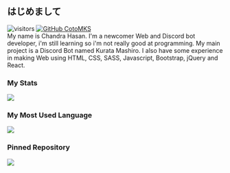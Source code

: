 ## はじめまして
![visitors](https://visitor-badge.laobi.icu/badge?page_id=CotoMKS)
[![GitHub CotoMKS](https://img.shields.io/github/followers/CotoMKS?label=follow&style=social)](https://github.com/CotoMKS)
<br>
My name is Chandra Hasan. I'm a newcomer Web and Discord bot developer, i'm still learning so i'm not really good at programming. My main project is a Discord Bot named Kurata Mashiro. I also have some experience in making Web using HTML, CSS, SASS, Javascript, Bootstrap, jQuery and React.

### My Stats
<a href='https://github.com/CotoMKS/'> <img src='https://github-readme-stats.vercel.app/api?username=CotoMKS&count_private=true&show_icons=true&bg_color=52,1d2c75,6777cc,162670&title_color=0e1845&text_color=ffffff&hide_border=true&icon_color=ffffff&hide=contribs,prs'> </a>

### My Most Used Language
<a href='https://github.com/CotoMKS/'> <img src='https://github-readme-stats.vercel.app/api/top-langs/?username=CotoMKS&bg_color=52,1d2c75,6777cc,162670&title_color=0e1845&text_color=ffffff&hide_border=true&icon_color=ffffff'> </a>

### Pinned Repository
<a href='https://github.com/CotoMKS/discord-bot-template'> <img src='https://github-readme-stats.vercel.app/api/pin/?username=CotoMKS&repo=discord-bot-template&bg_color=52,1d2c75,6777cc,162670&title_color=0e1845&text_color=ffffff&hide_border=true&icon_color=ffffff'> </a>
